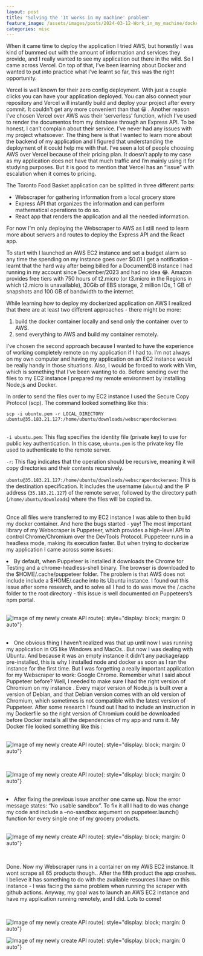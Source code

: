 ```yaml
---
layout: post
title: "Solving the 'It works in my machine' problem"
feature_image: /assets/images/posts/2024-03-12-Work_in_my_machine/dockerfile.png
categories: misc
---
```


When it came time to deploy the application I tried AWS, but honestly I was kind of bummed out with the amount of information and services they provide, and I really wanted to see my application out there in the wild. So I came across Vercel. On top of that, I’ve been learning about Docker and wanted to put into practice what I’ve learnt so far, this was the right opportunity.

Vercel is well known for their zero config deployment. With just a couple clicks you can have your application deployed. You can also connect your repository and Vercel will instantly build and deploy your project after every commit. It couldn't get any more convenient than that 😀 . Another reason I’ve chosen Vercel over AWS was their ‘serverless’ function, which I’ve used to render the documentos from my database through an Express API. To be honest, I can’t complain about their service. I’ve never had any issues with my project whatsoever. The thing here is that I wanted to learn more about the backend of my application and I figured that understanding the deployment of it could help me with that. I’ve seen a lot of people choosing AWS over Vercel because of their pricing plan. It doesn’t apply to my case as my application does not have that much traffic and I’m mainly using it for studying purposes. But it is good to mention that Vercel has an “issue” with escalation when it comes to pricing. 

The Toronto Food Basket application can be splitted in three different parts: 
<ul>
<li> Webscraper for gathering information from a local grocery store </li>
<li> Express API that organizes the information and can perform mathematical operations to do so. </li>
<li> React app that renders the application and all the needed information. </li>
</ul>

For now I’m only deploying the Webscraper to AWS as I still need to learn more about servers and routes to deploy the Express API and the React app.

To start with I launched an AWS EC2 instance and set a budget alarm so any time the spending on my instance goes over $0.01 I get a notification - learnt that the hard way after being billed for a DocumentDB instance I had running in my account since December/2023 and had no idea 😂. Amazon provides free tiers with  750 hours of t2.micro (or t3.micro in the Regions in which t2.micro is unavailable), 30Gib of EBS storage, 2 million IOs, 1 GB of snapshots and 100 GB of bandwidth to the internet. 

While learning how to deploy my dockerized application on AWS I realized that there are at least two different approaches - there might be more:
<ol>
<li> build the docker container locally and send only the container over to AWS. </li>
<li> send everything to AWS and build my container remotely. </li>
</ol>

I’ve chosen the second approach because I wanted to have the experience of working completely remote on my application if I had to. I’m not always on my own computer and having my application on an EC2 instance would be really handy in those situations. Also, I would be forced to work with Vim, which is something that I’ve been wanting to do. Before sending over the files to my EC2 instance I prepared my remote environment by installing Node.js and Docker. 

In order to send the files over to my EC2 instance I used the Secure Copy Protocol (scp). The command looked something like this: 


`scp -i ubuntu.pem -r LOCAL_DIRECTORY ubuntu@35.183.21.127:/home/ubuntu/downloads/webscraperdockeraws`
<br>
<br>

`-i ubuntu.pem`: This flag specifies the identity file (private key) to use for public key authentication. In this case, `ubuntu.pem` is the private key file used to authenticate to the remote server.

`-r`: This flag indicates that the operation should be recursive, meaning it will copy directories and their contents recursively.

`ubuntu@35.183.21.127:/home/ubuntu/downloads/webscraperdockeraws`: This is the destination specification. It includes the username (`ubuntu`) and the IP address (`35.183.21.127`) of the remote server, followed by the directory path (`/home/ubuntu/downloads`) where the files will be copied to.
<br>
<br>

Once all files were transferred to my EC2 instance I was able to then build my docker container. And here the bugs started - yay! The most important library of my Webscraper is Puppeteer, which provides a high-level API to control Chrome/Chromium over the DevTools Protocol. Puppeteer runs in a headless mode, making its execution faster. But when trying to dockerize my application I came across some issues: 





<li>By default, when Puppeteer is installed it downloads the Chrome for Testing and a chrome-headless-shell binary. The browser is downloaded to the $HOME/.cache/puppeteer folder. The problem is that AWS does not include include a $HOME/.cache into its Ubuntu instance. I found out this issue after some research, and to solve all I had to do was move the  /.cache folder to the root directory - this issue is well documented on Puppeteers’s npm portal. </li>
<br>
<!-- ![Image of cache directory](/assets/images/posts/2024-03-12-Work_in_my_machine/cache.png){: style="display: block; margin: 0 auto"} -->

![Image of my newly create API route]({{site.url}}/assets/images/posts/2024-03-12-Work_in_my_machine/cache.png){: style="display: block; margin: 0 auto"}


<br>
<li> One obvious thing I haven’t realized was that up until now I was running my application in OS like Windows and MacOs.. But now I was dealing with Ubuntu. And because it was an empty instance it didn't any package/app pre-installed, this is why I installed node and docker as soon as I ran the instance for the first time. But I was forgetting a really important application for my Webscraper to work: Google Chrome. Remember what I said about Puppeteer before? Well, I needed to make sure I had the right version of Chromium on my instance . Every major version of Node.js is built over a version of Debian, and that Debian version comes with an old version of Chromium, which sometimes is not compatible with the latest version of Puppeteer. After some research I found out I had to include an instruction in my Dockerfile so the right version of Chromium could be downloaded before Docker installs all the dependencies of my app and runs it. My Docker file looked something like this :</li>
<br>

![Image of my newly create API route]({{site.url}}/assets/images/posts/2024-03-12-Work_in_my_machine/failed.png){: style="display: block; margin: 0 auto"}

<br>

![Image of my newly create API route]({{site.url}}/assets/images/posts/2024-03-12-Work_in_my_machine/dockerfile.png){: style="display: block; margin: 0 auto"}

<br>
<li> After fixing the previous issue another one came up. Now the error message states: “No usable sandbox”. To fix it all I had to do was change my code and include a –no-sandbox argument on puppeteer.launch() function for every single one of my grocery products. </li>

<br>

![Image of my newly create API route]({{site.url}}/assets/images/posts/2024-03-12-Work_in_my_machine/sandbox.png){: style="display: block; margin: 0 auto"}

<br>

Done. Now my Webscraper runs in a container on my AWS EC2 instance. It wont scrape all 65 products though.. After the fifth product the app crashes. I believe it has something to do with the available resources I have on this instance - I was facing the same problem when running the scraper with github actions. Anyway, my goal was to launch an AWS EC2 instance and have my application running remotely, and I did. Lots to come! 

<br>

![Image of my newly create API route]({{site.url}}/assets/images/posts/2024-03-12-Work_in_my_machine/docker1.png){: style="display: block; margin: 0 auto"}

![Image of my newly create API route]({{site.url}}/assets/images/posts/2024-03-12-Work_in_my_machine/docker2.png){: style="display: block; margin: 0 auto"}

